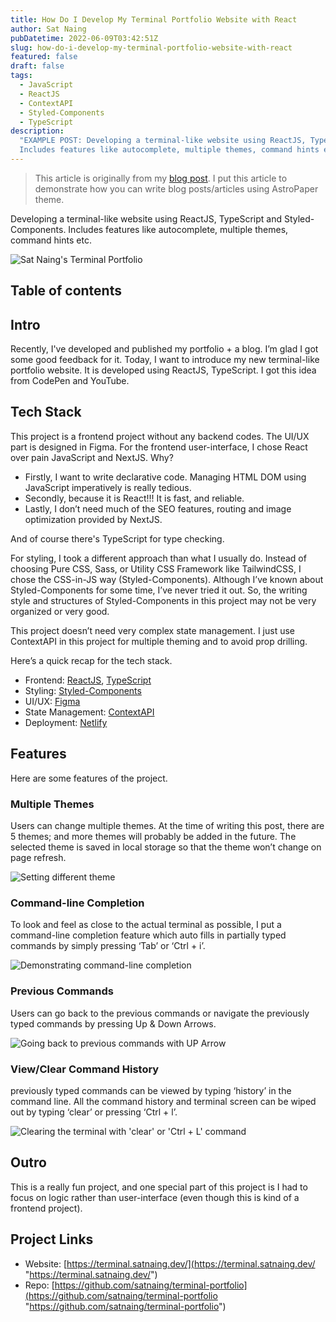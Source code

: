 ```yaml
---
title: How Do I Develop My Terminal Portfolio Website with React
author: Sat Naing
pubDatetime: 2022-06-09T03:42:51Z
slug: how-do-i-develop-my-terminal-portfolio-website-with-react
featured: false
draft: false
tags:
  - JavaScript
  - ReactJS
  - ContextAPI
  - Styled-Components
  - TypeScript
description:
  "EXAMPLE POST: Developing a terminal-like website using ReactJS, TypeScript and Styled-Components.
  Includes features like autocomplete, multiple themes, command hints etc."
---
```


> This article is originally from my [blog post](https://satnaing.dev/blog/p/how-do-i-develop-my-terminal-portfolio-website-with-react). I put this article to demonstrate how you can write blog posts/articles using AstroPaper theme.

Developing a terminal-like website using ReactJS, TypeScript and Styled-Components. Includes features like autocomplete, multiple themes, command hints etc.

![Sat Naing's Terminal Portfolio](https://satnaing.dev/_ipx/w_2048,q_75/https%3A%2F%2Fres.cloudinary.com%2Fnoezectz%2Fimage%2Fupload%2Fv1654754125%2FSatNaing%2Fterminal-screenshot_gu3kkc.png?url=https%3A%2F%2Fres.cloudinary.com%2Fnoezectz%2Fimage%2Fupload%2Fv1654754125%2FSatNaing%2Fterminal-screenshot_gu3kkc.png&w=2048&q=75)

## Table of contents

## Intro

Recently, I've developed and published my portfolio + a blog. I’m glad I got some good feedback for it. Today, I want to introduce my new terminal-like portfolio website. It is developed using ReactJS, TypeScript. I got this idea from CodePen and YouTube.

## Tech Stack

This project is a frontend project without any backend codes. The UI/UX part is designed in Figma. For the frontend user-interface, I chose React over pain JavaScript and NextJS. Why?

- Firstly, I want to write declarative code. Managing HTML DOM using JavaScript imperatively is really tedious.
- Secondly, because it is React!!! It is fast, and reliable.
- Lastly, I don’t need much of the SEO features, routing and image optimization provided by NextJS.

And of course there's TypeScript for type checking.

For styling, I took a different approach than what I usually do. Instead of choosing Pure CSS, Sass, or Utility CSS Framework like TailwindCSS, I chose the CSS-in-JS way (Styled-Components). Although I’ve known about Styled-Components for some time, I’ve never tried it out. So, the writing style and structures of Styled-Components in this project may not be very organized or very good.

This project doesn’t need very complex state management. I just use ContextAPI in this project for multiple theming and to avoid prop drilling.

Here’s a quick recap for the tech stack.

- Frontend: [ReactJS](https://reactjs.org/ "React Website"), [TypeScript](https://www.typescriptlang.org/ "TypeScript Website")
- Styling: [Styled-Components](https://styled-components.com/ "Styled-Components Website")
- UI/UX: [Figma](https://figma.com/ "Figma Website")
- State Management: [ContextAPI](https://reactjs.org/docs/context.html "React ContextAPI")
- Deployment: [Netlify](https://www.netlify.com/ "Netlify Website")

## Features

Here are some features of the project.

### Multiple Themes

Users can change multiple themes. At the time of writing this post, there are 5 themes; and more themes will probably be added in the future. The selected theme is saved in local storage so that the theme won’t change on page refresh.

![Setting different theme](https://i.ibb.co/fSTCnWB/terminal-portfolio-multiple-themes.gif)

### Command-line Completion

To look and feel as close to the actual terminal as possible, I put a command-line completion feature which auto fills in partially typed commands by simply pressing ‘Tab’ or ‘Ctrl + i’.

![Demonstrating command-line completion](https://i.ibb.co/CQTGGLF/terminal-autocomplete.gif)

### Previous Commands

Users can go back to the previous commands or navigate the previously typed commands by pressing Up & Down Arrows.

![Going back to previous commands with UP Arrow](https://i.ibb.co/vD1pSRv/terminal-up-down.gif)

### View/Clear Command History

previously typed commands can be viewed by typing ‘history’ in the command line. All the command history and terminal screen can be wiped out by typing ‘clear’ or pressing ‘Ctrl + l’.

![Clearing the terminal with 'clear' or 'Ctrl + L' command](https://i.ibb.co/SJBy8Rr/terminal-clear.gif)

## Outro

This is a really fun project, and one special part of this project is I had to focus on logic rather than user-interface (even though this is kind of a frontend project).

## Project Links

- Website: [https://terminal.satnaing.dev/](https://terminal.satnaing.dev/ "https://terminal.satnaing.dev/")
- Repo: [https://github.com/satnaing/terminal-portfolio](https://github.com/satnaing/terminal-portfolio "https://github.com/satnaing/terminal-portfolio")
